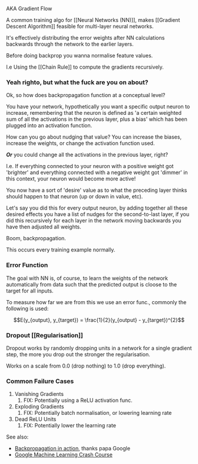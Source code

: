 AKA Gradient Flow

A common training algo for [[Neural Networks (NN)]], makes [[Gradient Descent Algorithm]] feasible for multi-layer neural networks.

It's effectively distributing the error weights after NN calculations backwards through the network to the earlier layers.

Before doing backprop you wanna normalise feature values.

I.e Using the [[Chain Rule]] to compute the gradients recursively.

### Yeah righto, but what the fuck are you on about?

Ok, so how does backpropagation function at a conceptual level?

You have your network, hypothetically you want a specific output neuron to increase, remembering that the neuron is defined as 'a certain weighted sum of all the activations in the previous layer, plus a bias' which has been plugged into an activation function.

How can you go about nudging that value? You can increase the biases, increase the weights, or change the activation function used.

***Or*** you could change all the activations in the previous layer, right?

I.e. If everything connected to your neuron with a positive weight got 'brighter' and everything connected with a negative weight got 'dimmer' in this context, your neuron would become more active!

You now have a sort of 'desire' value as to what the preceding layer thinks should happen to that neuron (up or down in value, etc).

Let's say you did this for every output neuron, by adding together all these desired effects you have a list of nudges for the second-to-last layer, if you did this recursively for each layer in the network moving backwards you have then adjusted all weights.

Boom, backpropagation.

This occurs every training example normally.

### Error Function

The goal with NN is, of course, to learn the weights of the network automatically from data such that the predicted output is cloose to the target for all inputs.

To measure how far we are from this we use an error func., commonly the following is used:

$$E(y_{output}, y_{target}) = \frac{1}{2}(y_{output} - y_{target})^{2}$$

### Dropout [[Regularisation]]

Dropout works by randomly dropping units in a network for a single gradient step, the more you drop out the stronger the regularisation.

Works on a scale from 0.0 (drop nothing) to 1.0 (drop everything).

### Common Failure Cases

1. Vanishing Gradients
	1. FIX: Potentially using a ReLU activation func.
2. Exploding Gradients
	1. FIX: Potentially batch normalisation, or lowering learning rate
3. Dead ReLU Units
	1. FIX: Potentially lower the learning rate

See also:
- [Backpropagation in action](https://developers-dot-devsite-v2-prod.appspot.com/machine-learning/crash-course/backprop-scroll), thanks papa Google
- [Google Machine Learning Crash Course](https://developers.google.com/machine-learning/crash-course/training-neural-networks/video-lecture)

